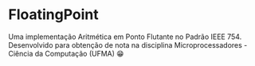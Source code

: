# FloatingPoint
Uma implementação Aritmética em Ponto Flutante no Padrão IEEE 754.
Desenvolvido para obtenção de nota na disciplina Microprocessadores - Ciência da Computação (UFMA) 😁
